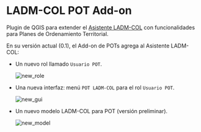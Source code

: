 # LADM-COL POT Add-on

Plugin de QGIS para extender el [Asistente LADM-COL](https://github.com/SwissTierrasColombia/Asistente-LADM-COL) con funcionalidades para Planes de Ordenamiento Territorial.

En su versión actual (0.1), el Add-on de POTs agrega al Asistente LADM-COL:

 + Un nuevo rol llamado `Usuario POT`.

   ![new_role](https://user-images.githubusercontent.com/652785/134252888-0b344376-07bb-4109-8f8a-c7d4dad08427.png)

 + Una nueva interfaz: menú `POT LADM-COL` para el rol `Usuario POT`.

   ![new_gui](https://user-images.githubusercontent.com/652785/134252913-c8494da7-e3ae-4ab6-9355-ddddcdc70a9e.png)

 + Un nuevo modelo LADM-COL para POT (versión preliminar).

   ![new_model](https://user-images.githubusercontent.com/652785/134252941-682f22a4-8602-4517-a5e6-b231775b40a5.png)

